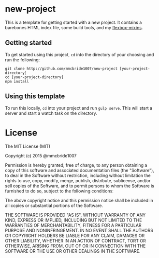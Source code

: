# new-project
This is a template for getting started with a new project. It contains a barebones HTML index file, some build tools, and my [flexbox-mixins](http://github.com/mmcbride1007/flexbox-mixins).

## Getting started
To get started using this project, `cd` into the directory of your choosing and run the following:

```
git clone http://github.com/mmcbride1007/new-project [your-project-directory]
cd [your-project-directory]
npm install
```

## Using this template
To run this locally, `cd` into your project and run `gulp serve`. This will start a server and start a watch task on the directory.

# License

The MIT License (MIT)

Copyright (c) 2015 @mmcbride1007 

Permission is hereby granted, free of charge, to any person obtaining a copy
of this software and associated documentation files (the "Software"), to deal
in the Software without restriction, including without limitation the rights
to use, copy, modify, merge, publish, distribute, sublicense, and/or sell
copies of the Software, and to permit persons to whom the Software is
furnished to do so, subject to the following conditions:

The above copyright notice and this permission notice shall be included in
all copies or substantial portions of the Software.

THE SOFTWARE IS PROVIDED "AS IS", WITHOUT WARRANTY OF ANY KIND, EXPRESS OR
IMPLIED, INCLUDING BUT NOT LIMITED TO THE WARRANTIES OF MERCHANTABILITY,
FITNESS FOR A PARTICULAR PURPOSE AND NONINFRINGEMENT. IN NO EVENT SHALL THE
AUTHORS OR COPYRIGHT HOLDERS BE LIABLE FOR ANY CLAIM, DAMAGES OR OTHER
LIABILITY, WHETHER IN AN ACTION OF CONTRACT, TORT OR OTHERWISE, ARISING FROM,
OUT OF OR IN CONNECTION WITH THE SOFTWARE OR THE USE OR OTHER DEALINGS IN
THE SOFTWARE.
